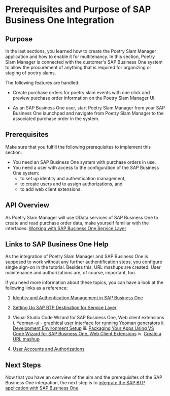 # Prerequisites and Purpose of SAP Business One Integration

## Purpose
In the last sections, you learned how to create the Poetry Slam Manager application and how to enable it for multitenancy. In this section, Poetry Slam Manager is connected with the customer's SAP Business One system to allow the procurement of anything that is required for organizing or staging of poetry slams.

The following features are handled:
- Create purchase orders for poetry slam events with one click and preview purchase order information on the Poetry Slam Manager UI.

- As an SAP Business One user, start Poetry Slam Manager from your SAP Business One launchpad and navigate from Poetry Slam Manager to the associated purchase order in the system.

## Prerequisites
Make sure that you fulfill the following prerequisites to implement this section:
- You need an SAP Business One system with purchase orders in use.
- You need a user with access to the configuration of the SAP Business One system:
    - to set up identity and authentication management,
    - to create users and to assign authorizations, and
    - to add web client extensions.

## API Overview
As Poetry Slam Manager will use OData services of SAP Business One to create and read purchase order data, make yourself familiar with the interfaces: [Working with SAP Business One Service Layer](https://help.sap.com/doc/0d2533ad95ba4ad7a702e83570a21c32/9.3/en-US/Working_with_SAP_Business_One_Service_Layer.pdf)

## Links to SAP Business One Help
As the integration of Poetry Slam Manager and SAP Business One is supposed to work without any further authentification steps, you configure single sign-on in the tutorial. Besides this, URL mashups are created. User maintenance and authorizations are, of course, important, too. 

If you need more information about these topics, you can have a look at the following links as a reference:

1. [Identity and Authentication Management in SAP Business One](https://help.sap.com/docs/SAP_BUSINESS_ONE_IAM/548d6202b2b6491b824a488cfc447343/7f94c5836fad44e6a02322d39e229cc3.html)

2. [Setting Up SAP BTP Destination for Service Layer](https://help.sap.com/docs/SAP_BUSINESS_ONE_WEB_CLIENT/e6ac71d18c7543828bd4463f77d67ff7/bfeaccb8b53348318970f8bbbc3d5f0a.html?q=Business%20One%20extension)

3. Visual Studio Code Wizard for SAP Business One, Web client extensions
    i. [Yeoman-ui - graphical user interface for running Yeoman generators](https://github.com/SAP/yeoman-ui)
    ii. [Development Environment Setup](https://help.sap.com/docs/SAP_BUSINESS_ONE_WEB_CLIENT/e6ac71d18c7543828bd4463f77d67ff7/b121ab221f4044baaf6051bba14cc160.html)
    iii. [Packaging Your Apps Using VS Code Wizard for SAP Business One, Web Client Extensions](https://help.sap.com/docs/SAP_BUSINESS_ONE_WEB_CLIENT/e6ac71d18c7543828bd4463f77d67ff7/581b9433bb92442eb24b86b34041766e.html?q=Business%20One%20extension)
    iv. [Create a URL mashup](https://help.sap.com/docs/SAP_BUSINESS_ONE_WEB_CLIENT/e6ac71d18c7543828bd4463f77d67ff7/28461b436583429b9d17c2db43567323.html?q=Business%20One%20extension)

4. [User Accounts and Authorizations](https://help.sap.com/doc/saphelpiis_hc_b1_image_repository_consultant_training_basic_b1_90_tb1200_02_03_pdf/9.0/en-US/B1_90_TB1200_02_03.pdf)

## Next Steps
Now that you have an overview of the aim and the prerequisites of the SAP Business One integration, the next step is to [integrate the SAP BTP application with SAP Business One](./33a-B1-Integration.md).
